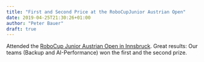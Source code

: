 ```yaml
---
title: "First and Second Price at the RoboCupJunior Austrian Open"
date: 2019-04-25T21:30:26+01:00
author: "Peter Bauer"
draft: true
---
```


Attended the [RoboCup Junior Austrian Open in Innsbruck](http://rcj.at). Great results: Our teams (Backup and AI-Performance) won the first and the second prize.
